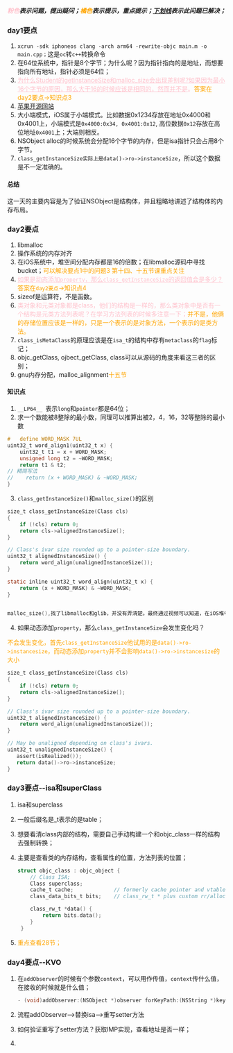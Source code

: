 ##### <font color='pink'>粉色</font>表示问题，提出疑问；<font color='orange'>橘色</font>表示提示，重点提示；<u>下划线</u>表示此问题已解决；

### day1要点

1. `xcrun -sdk iphoneos clang -arch arm64 -rewrite-objc main.m -o main.cpp；`这是`oc`转`c++`转换命令
2. 在64位系统中，指针是8个字节；为什么呢？因为指针指向的是地址，而想要指向所有地址，指针必须是64位；
3. <font color='pink'><u>为什么Student的getInstanceSize和malloc_size会出现差别呢?如果因为最小16个字节的原因，那么大于16的时候应该是相同的，然而并不是</u>。</font><font color='orange'>答案在day2要点->知识点3</font>
4. [苹果开源网站](https://opensource.apple.com/)
5. 大小端模式，iOS属于小端模式。比如数据0x1234存放在地址0x4000和0x4001上，小端模式是```0x4000:0x34, 0x4001:0x12```, 高位数据`0x12`存放在高位地址`0x4001`上；大端则相反。 
6. NSObject alloc的时候系统会分配16个字节的内存，但是isa指针只会占用8个字节。
7. `class_getInstanceSize实际上是data()->ro->instanceSize`，所以这个数据是不一定准确的。



#### 总结

这一天的主要内容是为了验证NSObject是结构体，并且粗略地讲述了结构体的内存布局。



### day2要点

1. libmalloc
2. 操作系统的内存对齐
3. 在iOS系统中，堆空间分配内存都是16的倍数；在libmalloc源码中寻找bucket；<font color='orange'>可以解决要点1中的问题3 第十四、十五节课重点关注</font>
4. <font color='pink'><u>如果是动态添加`property`，那么`class_getInstanceSize`的返回值会是多少？</u></font><font color='orange'>答案在`day2要点`->知识点4</font>
5. sizeof是运算符，不是函数。
6. <font color='pink'>类对象和元类对象都是class，他们的结构是一样的，那么类对象中是否有一个结构是元类方法列表呢？在学习方法列表的时候多注意一下；</font><font color='orange'>并不是，他俩的存储位置应该是一样的，只是一个表示的是对象方法，一个表示的是类方法。</font>
7. `class_isMetaClass`的原理应该是在`isa_t`的结构中存有`metaclass`的`flag`标记；
8. objc_getClass, ojbect_getClass, class可以从源码的角度来看这三者的区别；
9. gnu内存分配，malloc_alignment<font color='orange'>十五节</font>



#### 知识点

1. `__LP64__ `表示`long`和`pointer`都是64位；
2. 求一个数能被8整除的最小数，同理可以推算出被2，4，16，32等整除的最小数

``` objective-c
#   define WORD_MASK 7UL
uint32_t word_align1(uint32_t x) {
    uint32_t t1 = x + WORD_MASK;
    unsigned long t2 = ~WORD_MASK;
    return t1 & t2;
// 精简写法
//    return (x + WORD_MASK) & ~WORD_MASK;
}
```

3. `class_getInstanceSize()`和`malloc_size()`的区别

```objective-c
size_t class_getInstanceSize(Class cls)
{
    if (!cls) return 0;
    return cls->alignedInstanceSize();
}

// Class's ivar size rounded up to a pointer-size boundary.
uint32_t alignedInstanceSize() {
    return word_align(unalignedInstanceSize());
}

static inline uint32_t word_align(uint32_t x) {
    return (x + WORD_MASK) & ~WORD_MASK;
}
    
```

```objective-c
malloc_size(),找了libmalloc和glib，并没有弄清楚。最终通过视频可以知道，在iOS堆中分配内存的最小单位是16；而class_getinstanceSize的最小内存对齐单位是8。
```



4. 如果动态添加`property`，那么`class_getInstanceSize`会发生变化吗？

<font color='orange'>不会发生变化，首先`class_getInstanceSize`他试用的是`data()->ro->instancesize`，而动态添加`property`并不会影响`data()->ro->instancesize`的大小</font>

```objective-c
size_t class_getInstanceSize(Class cls)
{
    if (!cls) return 0;
    return cls->alignedInstanceSize();
}

// Class's ivar size rounded up to a pointer-size boundary.
uint32_t alignedInstanceSize() {
    return word_align(unalignedInstanceSize());
}

// May be unaligned depending on class's ivars.
uint32_t unalignedInstanceSize() {
   assert(isRealized());
   return data()->ro->instanceSize;
}
```



### day3要点--isa和superClass

1. isa和superclass

2. 一般后缀名是_t表示的是table；

3. 想要看清class内部的结构，需要自己手动构建一个和objc_class一样的结构去强制转换；

4. 主要是查看类的内存结构，查看属性的位置，方法列表的位置；

   ```objective-c
   struct objc_class : objc_object {
       // Class ISA;
       Class superclass;
       cache_t cache;             // formerly cache pointer and vtable
       class_data_bits_t bits;    // class_rw_t * plus custom rr/alloc flags
   
       class_rw_t *data() { 
           return bits.data();
       }
    }
   ```

   

5. <font color='orange'>重点查看28节；</font>



### day4要点--KVO

1. 在`addObserver`的时候有个参数`context`，可以用作传值，`context`传什么值，在接收的时候就是什么值；

   ```objective-c
   - (void)addObserver:(NSObject *)observer forKeyPath:(NSString *)keyPath options:(NSKeyValueObservingOptions)options context:(nullable void *)context;
   ```

2. 流程addObserver-->替换isa-->重写setter方法
3. 如何验证重写了setter方法？获取IMP实现，查看地址是否一样；
4. 















